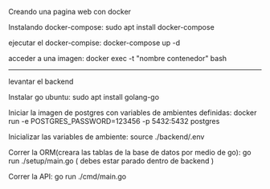 Creando una pagina web con docker

Instalando docker-compose:
sudo apt install docker-compose

ejecutar el docker-compise: 
docker-compose up -d

acceder a una imagen:
docker exec -t "nombre contenedor" bash

-------------------------------------------------------------------
levantar el backend

Instalar go ubuntu:
sudo apt  install golang-go 

Iniciar la imagen de postgres con variables de ambientes definidas:
docker run -e POSTGRES_PASSWORD=123456 -p 5432:5432 postgres

Inicializar las variables de ambiente:
source ./backend/.env

Correr la ORM(creara las tablas de la base de datos por medio de go):
go run ./setup/main.go ( debes estar parado dentro de backend )

Correr la API:
go run ./cmd/main.go




